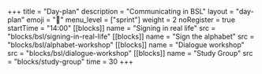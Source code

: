 +++
title = "Day-plan"
description = "Communicating in BSL"
layout = "day-plan"
emoji = "📅"
menu_level = ["sprint"]
weight = 2
noRegister = true
startTime = "14:00"
[[blocks]]
name = "Signing in real life"
src = "blocks/bsl/signing-in-real-life"
[[blocks]]
name = "Sign the alphabet"
src = "blocks/bsl/alphabet-workshop"
[[blocks]]
name = "Dialogue workshop"
src = "blocks/bsl/dialogue-workshop"
[[blocks]]
name = "Study Group"
src = "blocks/study-group"
time = 30
+++
